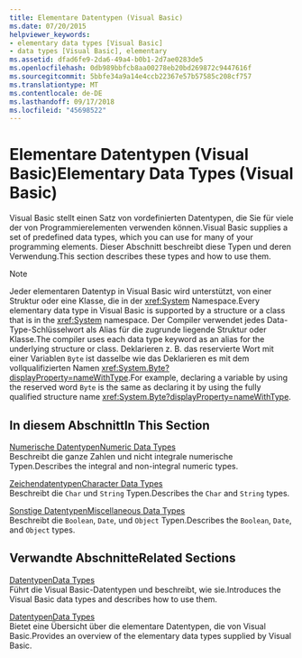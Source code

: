 ```yaml
---
title: Elementare Datentypen (Visual Basic)
ms.date: 07/20/2015
helpviewer_keywords:
- elementary data types [Visual Basic]
- data types [Visual Basic], elementary
ms.assetid: dfad6fe9-2da6-49a4-b0b1-2d7ae0283de5
ms.openlocfilehash: 0db989bbfcb8aa00278eb20bd269872c9447616f
ms.sourcegitcommit: 5bbfe34a9a14e4ccb22367e57b57585c208cf757
ms.translationtype: MT
ms.contentlocale: de-DE
ms.lasthandoff: 09/17/2018
ms.locfileid: "45698522"
---
```

# <a name="elementary-data-types-visual-basic"></a><span data-ttu-id="cf7f4-102">Elementare Datentypen (Visual Basic)</span><span class="sxs-lookup"><span data-stu-id="cf7f4-102">Elementary Data Types (Visual Basic)</span></span>
<span data-ttu-id="cf7f4-103">Visual Basic stellt einen Satz von vordefinierten Datentypen, die Sie für viele der von Programmierelementen verwenden können.</span><span class="sxs-lookup"><span data-stu-id="cf7f4-103">Visual Basic supplies a set of predefined data types, which you can use for many of your programming elements.</span></span> <span data-ttu-id="cf7f4-104">Dieser Abschnitt beschreibt diese Typen und deren Verwendung.</span><span class="sxs-lookup"><span data-stu-id="cf7f4-104">This section describes these types and how to use them.</span></span>  
  
> [!NOTE]
>  <span data-ttu-id="cf7f4-105">Jeder elementaren Datentyp in Visual Basic wird unterstützt, von einer Struktur oder eine Klasse, die in der <xref:System> Namespace.</span><span class="sxs-lookup"><span data-stu-id="cf7f4-105">Every elementary data type in Visual Basic is supported by a structure or a class that is in the <xref:System> namespace.</span></span> <span data-ttu-id="cf7f4-106">Der Compiler verwendet jedes Data-Type-Schlüsselwort als Alias für die zugrunde liegende Struktur oder Klasse.</span><span class="sxs-lookup"><span data-stu-id="cf7f4-106">The compiler uses each data type keyword as an alias for the underlying structure or class.</span></span> <span data-ttu-id="cf7f4-107">Deklarieren z. B. das reservierte Wort mit einer Variablen `Byte` ist dasselbe wie das Deklarieren es mit dem vollqualifizierten Namen <xref:System.Byte?displayProperty=nameWithType>.</span><span class="sxs-lookup"><span data-stu-id="cf7f4-107">For example, declaring a variable by using the reserved word `Byte` is the same as declaring it by using the fully qualified structure name <xref:System.Byte?displayProperty=nameWithType>.</span></span>  
  
## <a name="in-this-section"></a><span data-ttu-id="cf7f4-108">In diesem Abschnitt</span><span class="sxs-lookup"><span data-stu-id="cf7f4-108">In This Section</span></span>  
 [<span data-ttu-id="cf7f4-109">Numerische Datentypen</span><span class="sxs-lookup"><span data-stu-id="cf7f4-109">Numeric Data Types</span></span>](../../../../visual-basic/programming-guide/language-features/data-types/numeric-data-types.md)  
 <span data-ttu-id="cf7f4-110">Beschreibt die ganze Zahlen und nicht integrale numerische Typen.</span><span class="sxs-lookup"><span data-stu-id="cf7f4-110">Describes the integral and non-integral numeric types.</span></span>  
  
 [<span data-ttu-id="cf7f4-111">Zeichendatentypen</span><span class="sxs-lookup"><span data-stu-id="cf7f4-111">Character Data Types</span></span>](../../../../visual-basic/programming-guide/language-features/data-types/character-data-types.md)  
 <span data-ttu-id="cf7f4-112">Beschreibt die `Char` und `String` Typen.</span><span class="sxs-lookup"><span data-stu-id="cf7f4-112">Describes the `Char` and `String` types.</span></span>  
  
 [<span data-ttu-id="cf7f4-113">Sonstige Datentypen</span><span class="sxs-lookup"><span data-stu-id="cf7f4-113">Miscellaneous Data Types</span></span>](../../../../visual-basic/programming-guide/language-features/data-types/miscellaneous-data-types.md)  
 <span data-ttu-id="cf7f4-114">Beschreibt die `Boolean`, `Date`, und `Object` Typen.</span><span class="sxs-lookup"><span data-stu-id="cf7f4-114">Describes the `Boolean`, `Date`, and `Object` types.</span></span>  
  
## <a name="related-sections"></a><span data-ttu-id="cf7f4-115">Verwandte Abschnitte</span><span class="sxs-lookup"><span data-stu-id="cf7f4-115">Related Sections</span></span>  
 [<span data-ttu-id="cf7f4-116">Datentypen</span><span class="sxs-lookup"><span data-stu-id="cf7f4-116">Data Types</span></span>](../../../../visual-basic/programming-guide/language-features/data-types/index.md)  
 <span data-ttu-id="cf7f4-117">Führt die Visual Basic-Datentypen und beschreibt, wie sie.</span><span class="sxs-lookup"><span data-stu-id="cf7f4-117">Introduces the Visual Basic data types and describes how to use them.</span></span>  
  
 [<span data-ttu-id="cf7f4-118">Datentypen</span><span class="sxs-lookup"><span data-stu-id="cf7f4-118">Data Types</span></span>](../../../../visual-basic/language-reference/data-types/index.md)  
 <span data-ttu-id="cf7f4-119">Bietet eine Übersicht über die elementare Datentypen, die von Visual Basic.</span><span class="sxs-lookup"><span data-stu-id="cf7f4-119">Provides an overview of the elementary data types supplied by Visual Basic.</span></span>
